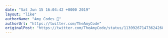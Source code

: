 ```yaml
---
date: "Sat Jun 15 16:04:42 +0000 2019"
layout: "like"
authorName: "Amy Codes 🌻"
authorUrl: "https://twitter.com/TheAmyCode"
originalPost: "https://twitter.com/TheAmyCode/status/1139926714736242689"
---
```


